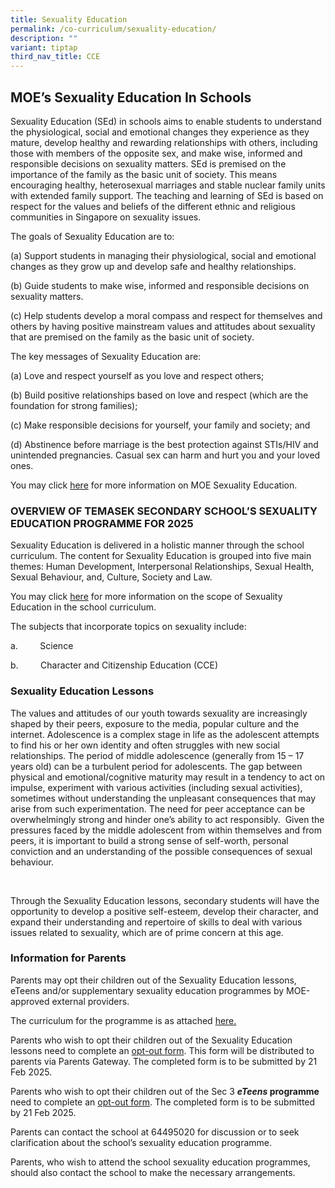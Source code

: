 ```yaml
---
title: Sexuality Education
permalink: /co-curriculum/sexuality-education/
description: ""
variant: tiptap
third_nav_title: CCE
---
```

<h2>MOE’s Sexuality Education In Schools</h2>
<p>Sexuality Education (SEd) in schools aims to enable students to understand
the physiological, social and emotional changes they experience as they
mature, develop healthy and rewarding relationships with others, including
those with members of the opposite sex, and make wise, informed and responsible
decisions on sexuality matters. SEd is premised on the importance of the
family as the basic unit of society. This means encouraging healthy, heterosexual
marriages and stable nuclear family units with extended family support.
The teaching and learning of SEd is based on respect for the values and
beliefs of the different ethnic and religious communities in Singapore
on sexuality issues.</p>
<p></p>
<p>The goals of Sexuality Education are to:</p>
<p>(a) Support students in managing their physiological, social and emotional
changes as they grow up and develop safe and healthy relationships.</p>
<p>(b) Guide students to make wise, informed and responsible decisions on
sexuality matters.</p>
<p>(c) Help students develop a moral compass and respect for themselves and
others by having positive mainstream values and attitudes about sexuality
that are premised on the family as the basic unit of society.</p>
<p></p>
<p></p>
<p>The key messages of Sexuality Education are:</p>
<p>(a) Love and respect yourself as you love and respect others;</p>
<p>(b) Build positive relationships based on love and respect (which are
the foundation for strong families);</p>
<p>(c)&nbsp;Make responsible decisions for yourself, your family and society;
and</p>
<p>(d)&nbsp;Abstinence before marriage is the best protection against STIs/HIV
and unintended pregnancies. Casual sex can harm and hurt you and your loved
ones.</p>
<p>You may click&nbsp;<a href="https://go.gov.sg/moe-sexuality-education" rel="noopener noreferrer nofollow" target="_blank">here</a>&nbsp;for more
information on MOE Sexuality Education.</p>
<h3>OVERVIEW OF TEMASEK SECONDARY SCHOOL’S SEXUALITY EDUCATION PROGRAMME FOR 2025</h3>
<p>Sexuality Education is delivered in a holistic manner through the school
curriculum. The content for Sexuality Education is grouped into five main
themes: Human Development, Interpersonal Relationships, Sexual Health,
Sexual Behaviour, and, Culture, Society and Law.</p>
<p>You may click <a href="https://go.gov.sg/moe-sexuality-education-scope" rel="noopener noreferrer nofollow" target="_blank">here</a> for
more information on the scope of Sexuality Education in the school curriculum.</p>
<p>The subjects that incorporate topics on sexuality include:</p>
<p>a.&nbsp;&nbsp;&nbsp;&nbsp;&nbsp;&nbsp;&nbsp;&nbsp; Science</p>
<p>b.&nbsp;&nbsp;&nbsp;&nbsp;&nbsp;&nbsp;&nbsp;&nbsp; Character and Citizenship
Education (CCE)</p>
<h3>Sexuality Education Lessons</h3>
<p>The values and attitudes of our youth towards sexuality are increasingly
shaped by their peers, exposure to the media, popular culture and the internet.
Adolescence is a complex stage in life as the adolescent attempts to find
his or her own identity and often struggles with new social relationships.
The period of middle adolescence (generally from 15 – 17 years old) can
be a turbulent period for adolescents. The gap between physical and emotional/cognitive
maturity may result in a tendency to act on impulse, experiment with various
activities (including sexual activities), sometimes without understanding
the unpleasant consequences that may arise from such experimentation. The
need for peer acceptance can be overwhelmingly strong and hinder one’s
ability to act responsibly.&nbsp; Given the pressures faced by the middle
adolescent from within themselves and from peers, it is important to build
a strong sense of self-worth, personal conviction and an understanding
of the possible consequences of sexual behaviour.</p>
<p>&nbsp;</p>
<p>Through the Sexuality Education lessons, secondary students will have
the opportunity to develop a positive self-esteem, develop their character,
and expand their understanding and repertoire of skills to deal with various
issues related to sexuality, which are of prime concern at this age.</p>
<h3>Information for Parents</h3>
<p>Parents may opt their children out of the Sexuality Education lessons,
eTeens and/or supplementary sexuality education programmes by MOE-approved
external providers.</p>
<p>The curriculum for the programme is as attached <a href="/files/2025_Info_on_SEd_for_schs_website.pdf" rel="noopener nofollow" target="_blank">here.</a>
</p>
<p>Parents who wish to opt their children out of the Sexuality Education
lessons need to complete an <a href="https://go.gov.sg/tms-sed2025" rel="noopener nofollow" target="_blank">opt-out form</a>.
This form will be distributed to parents via Parents Gateway. The completed
form is to be submitted by 21 Feb 2025.</p>
<p>Parents who wish to opt their children out of the Sec 3 <strong><em>eTeens</em> programme</strong> need
to complete an <a href="https://go.gov.sg/tms-eteens2025" rel="noopener nofollow" target="_blank">opt-out form</a>.
The completed form is to be submitted by 21 Feb 2025.</p>
<p></p>
<p>Parents can contact the school at 64495020 for discussion or to seek clarification
about the school’s sexuality education programme.</p>
<p>Parents, who wish to attend the school sexuality education programmes,
should also contact the school to make the necessary arrangements.</p>